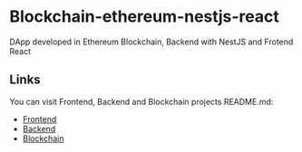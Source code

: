 # Blockchain-ethereum-nestjs-react

DApp developed in Ethereum Blockchain, Backend with NestJS and Frotend React

## Links

You can visit Frontend, Backend and Blockchain projects README.md:

- [Frontend](https://github.com/victorgraciaweb/blockchain-ethereum-nestjs-react/blob/main/frontend/README.md)
- [Backend](https://github.com/victorgraciaweb/blockchain-ethereum-nestjs-react/blob/main/backend/README.md)
- [Blockchain](https://github.com/victorgraciaweb/blockchain-ethereum-nestjs-react/blob/main/blockchain/README.md)